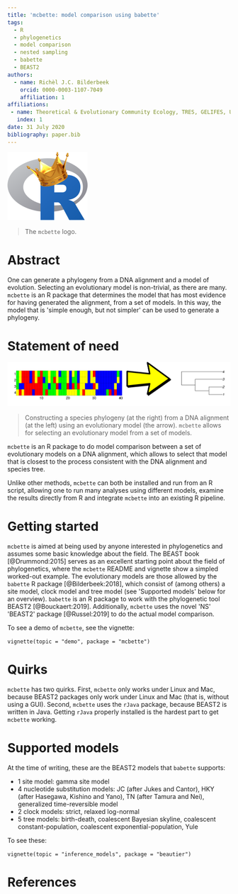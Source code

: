```yaml
---
title: 'mcbette: model comparison using babette'
tags:
  - R
  - phylogenetics
  - model comparison
  - nested sampling
  - babette
  - BEAST2
authors:
  - name: Richèl J.C. Bilderbeek
    orcid: 0000-0003-1107-7049
    affiliation: 1
affiliations:
 - name: Theoretical & Evolutionary Community Ecology, TRES, GELIFES, University of Groningen
   index: 1
date: 31 July 2020
bibliography: paper.bib
---
```


![](man/figures/mcbette_logo_50.png)

> The ``mcbette`` logo.

# Abstract

One can generate a phylogeny from a DNA alignment and a model of evolution.
Selecting an evolutionary model is non-trivial, as there are many.
``mcbette`` is an R package that determines the model that has most
evidence for having generated the alignment, from a set of models.
In this way, the model that is 'simple enough, but not simpler' can
be used to generate a phylogeny.

# Statement of need 

![](man/figures/combined.png)

> Constructing a species phylogeny (at the right) 
> from a DNA alignment (at the left)
> using an evolutionary model (the arrow). 
> ``mcbette`` allows for selecting an evolutionary model from a set of models.

``mcbette`` is an R package to do model comparison between
a set of evolutionary models on a DNA alignment, which allows
to select that model that is closest to the process consistent with
the DNA alignment and species tree.

Unlike other methods, ``mcbette`` can both be installed
and run from an R script, allowing one to run many 
analyses using different models, examine the results directly
from R and integrate ``mcbette`` into an existing R pipeline.

# Getting started

``mcbette`` is aimed at being used by anyone interested in phylogenetics
and assumes some basic knowledge about the field.
The BEAST book [@Drummond:2015] serves as an excellent starting point
about the field of phylogenetics, 
where the ``mcbette`` README and vignette show a simpled worked-out example.
The evolutionary models are those allowed by the ``babette`` 
R package [@Bilderbeek:2018], which consist of (among others) 
a site model, clock model and tree model (see 'Supported models' below for an overview). 
``babette`` is an R package to work with the phylogenetic 
tool BEAST2 [@Bouckaert:2019]. 
Additionally, ``mcbette`` uses the novel 'NS'
'BEAST2' package [@Russel:2019] to do the actual model comparison.

To see a demo of ``mcbette``, see the vignette:

```
vignette(topic = "demo", package = "mcbette")
```

# Quirks

``mcbette`` has two quirks. 
First, ``mcbette`` only works under Linux and Mac, because BEAST2 packages only 
work under Linux and Mac (that is, without using a GUI).
Second, ``mcbette`` uses the ``rJava``
package, because BEAST2 is written in Java. 
Getting ``rJava`` properly installed is the hardest part
to get ``mcbette`` working.

# Supported models

At the time of writing, these are the BEAST2 models that ``babette`` supports:

 * 1 site model: gamma site model
 * 4 nucleotide substitution models: JC (after Jukes and Cantor), 
   HKY (after Hasegawa, Kishino and Yano), TN (after Tamura and Nei), 
   generalized time-reversible model
 * 2 clock models: strict, relaxed log-normal
 * 5 tree models: birth-death, coalescent Bayesian skyline, 
   coalescent constant-population, coalescent exponential-population, Yule

To see these:

```
vignette(topic = "inference_models", package = "beautier")
```

# References

